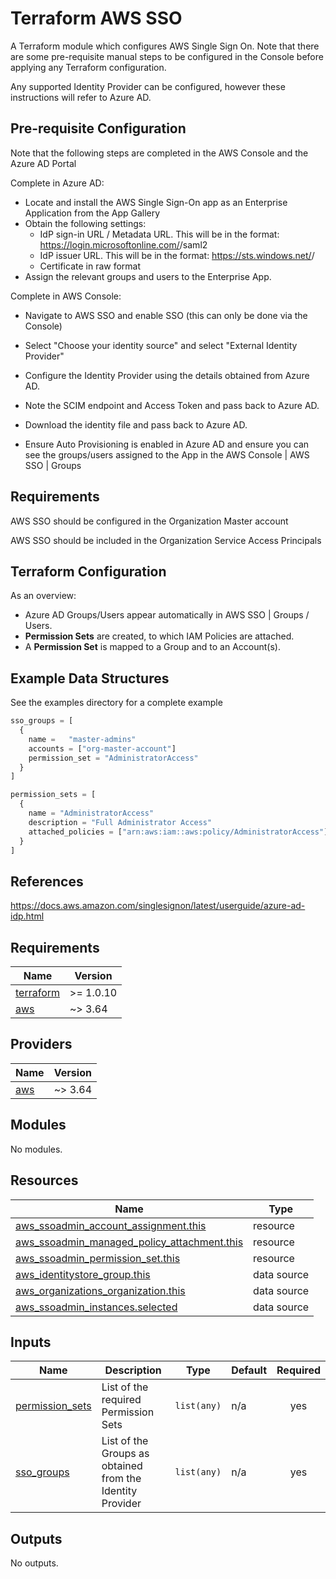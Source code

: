 # Terraform AWS SSO

A Terraform module which configures AWS Single Sign On.  Note that there are some pre-requisite manual steps to be configured in the Console before applying any Terraform configuration.

Any supported Identity Provider can be configured, however these instructions will refer to Azure AD.

## Pre-requisite Configuration

Note that the following steps are completed in the AWS Console and the Azure AD Portal

Complete in Azure AD:

- Locate and install the  AWS Single Sign-On app as an Enterprise Application from the App Gallery
- Obtain the following settings:
  - IdP sign-in URL / Metadata URL.  This will be in the format: https://login.microsoftonline.com/<tenant-id>/saml2
  - IdP issuer URL.  This will be in the format: https://sts.windows.net/<tenant-id>/
  - Certificate in raw format
- Assign the relevant groups and users to the Enterprise App.

Complete in AWS Console:

- Navigate to AWS SSO and enable SSO (this can only be done via the Console)
- Select "Choose your identity source" and select "External Identity Provider"
- Configure the Identity Provider using the details obtained from Azure AD.
- Note the SCIM endpoint and Access Token and pass back to Azure AD.
- Download the identity file and pass back to Azure AD.


- Ensure Auto Provisioning is enabled in Azure AD and ensure you can see the groups/users assigned to the App in the AWS Console |  AWS SSO | Groups

## Requirements

AWS SSO should be configured in the Organization Master account

AWS SSO should be included in the Organization Service Access Principals

## Terraform Configuration

As an overview:

- Azure AD Groups/Users appear automatically in AWS SSO | Groups / Users.
- **Permission Sets** are created, to which IAM Policies are attached.
- A **Permission Set** is mapped to a Group and to an Account(s).


## Example Data Structures

See the examples directory for a complete example

```terraform
sso_groups = [
  {
    name =   "master-admins"
    accounts = ["org-master-account"]
    permission_set = "AdministratorAccess"
  }
]
```

```terraform
permission_sets = [
  {
    name = "AdministratorAccess"
    description = "Full Administrator Access"
    attached_policies = ["arn:aws:iam::aws:policy/AdministratorAccess"]
  }
]
```

## References

https://docs.aws.amazon.com/singlesignon/latest/userguide/azure-ad-idp.html

<!-- BEGINNING OF PRE-COMMIT-TERRAFORM DOCS HOOK -->
## Requirements

| Name | Version |
|------|---------|
| <a name="requirement_terraform"></a> [terraform](#requirement\_terraform) | >= 1.0.10 |
| <a name="requirement_aws"></a> [aws](#requirement\_aws) | ~> 3.64 |

## Providers

| Name | Version |
|------|---------|
| <a name="provider_aws"></a> [aws](#provider\_aws) | ~> 3.64 |

## Modules

No modules.

## Resources

| Name | Type |
|------|------|
| [aws_ssoadmin_account_assignment.this](https://registry.terraform.io/providers/hashicorp/aws/latest/docs/resources/ssoadmin_account_assignment) | resource |
| [aws_ssoadmin_managed_policy_attachment.this](https://registry.terraform.io/providers/hashicorp/aws/latest/docs/resources/ssoadmin_managed_policy_attachment) | resource |
| [aws_ssoadmin_permission_set.this](https://registry.terraform.io/providers/hashicorp/aws/latest/docs/resources/ssoadmin_permission_set) | resource |
| [aws_identitystore_group.this](https://registry.terraform.io/providers/hashicorp/aws/latest/docs/data-sources/identitystore_group) | data source |
| [aws_organizations_organization.this](https://registry.terraform.io/providers/hashicorp/aws/latest/docs/data-sources/organizations_organization) | data source |
| [aws_ssoadmin_instances.selected](https://registry.terraform.io/providers/hashicorp/aws/latest/docs/data-sources/ssoadmin_instances) | data source |

## Inputs

| Name | Description | Type | Default | Required |
|------|-------------|------|---------|:--------:|
| <a name="input_permission_sets"></a> [permission\_sets](#input\_permission\_sets) | List of the required Permission Sets | `list(any)` | n/a | yes |
| <a name="input_sso_groups"></a> [sso\_groups](#input\_sso\_groups) | List of the Groups as obtained from the Identity Provider | `list(any)` | n/a | yes |

## Outputs

No outputs.

<!-- END OF PRE-COMMIT-TERRAFORM DOCS HOOK -->
